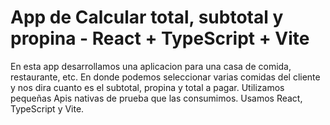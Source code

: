 # App de Calcular total, subtotal y propina - React + TypeScript + Vite

En esta app desarrollamos una aplicacion para una casa de comida, restaurante, etc. En donde podemos seleccionar varias comidas del cliente y nos dira  cuanto es el subtotal, propina y total a pagar.
Utilizamos pequeñas Apis nativas de prueba que las consumimos.
Usamos React, TypeScript y Vite.
